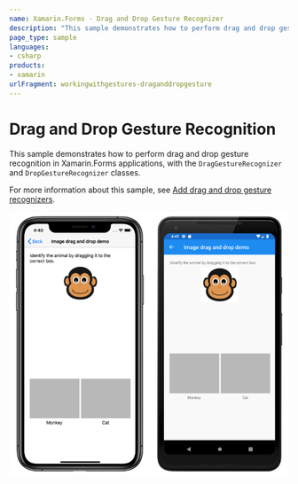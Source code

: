 ```yaml
---
name: Xamarin.Forms - Drag and Drop Gesture Recognizer
description: "This sample demonstrates how to perform drag and drop gesture recognition in Xamarin.Forms."
page_type: sample
languages:
- csharp
products:
- xamarin
urlFragment: workingwithgestures-draganddropgesture
---
```

# Drag and Drop Gesture Recognition

This sample demonstrates how to perform drag and drop gesture recognition in Xamarin.Forms applications, with the `DragGestureRecognizer` and `DropGestureRecognizer` classes.

For more information about this sample, see [Add drag and drop gesture recognizers](https://docs.microsoft.com/xamarin/xamarin-forms/app-fundamentals/gestures/drag-drop/).

![Drag and drop gesture recognizer application screenshot](Screenshots/01All.png "Drag and drop gesture recognizer application screenshot")

